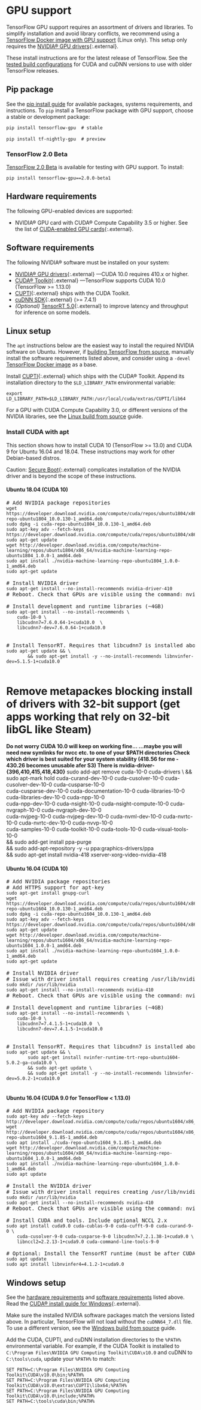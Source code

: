 # GPU support

TensorFlow GPU support requires an assortment of drivers and libraries. To
simplify installation and avoid library conflicts, we recommend using a
[TensorFlow Docker image with GPU support](./docker.md) (Linux only). This setup
only requires the [NVIDIA® GPU drivers](https://www.nvidia.com/drivers){:.external}.

These install instructions are for the latest release of TensorFlow. See the
[tested build configurations](./source.md#linux) for CUDA and cuDNN versions to use
with older TensorFlow releases.

## Pip package

See the [pip install guide](./pip) for available packages, systems
requirements, and instructions. To `pip` install a TensorFlow package with
GPU support, choose a stable or development package:

<pre class="prettyprint lang-bsh">
<code class="devsite-terminal">pip install tensorflow-gpu  # stable</code>

<code class="devsite-terminal">pip install tf-nightly-gpu  # preview</code>
</pre>

### TensorFlow 2.0 Beta

[TensorFlow 2.0 Beta](https://www.tensorflow.org/beta) is available for testing
with GPU support. To install:

<pre class="prettyprint lang-bsh">
<code class="devsite-terminal">pip install tensorflow-gpu==2.0.0-beta1</code>
</pre>

## Hardware requirements

The following GPU-enabled devices are supported:

* NVIDIA® GPU card with CUDA® Compute Capability 3.5 or higher. See the list of
  [CUDA-enabled GPU cards](https://developer.nvidia.com/cuda-gpus){:.external}.


## Software requirements

The following NVIDIA® software must be installed on your system:

* [NVIDIA® GPU drivers](https://www.nvidia.com/drivers){:.external} —CUDA 10.0 requires 410.x or higher.
* [CUDA® Toolkit](https://developer.nvidia.com/cuda-toolkit-archive){:.external}
  —TensorFlow supports CUDA 10.0 (TensorFlow >= 1.13.0)
* [CUPTI](http://docs.nvidia.com/cuda/cupti/){:.external} ships with the CUDA Toolkit.
* [cuDNN SDK](https://developer.nvidia.com/cudnn){:.external} (>= 7.4.1)
* *(Optional)* [TensorRT 5.0](https://docs.nvidia.com/deeplearning/sdk/tensorrt-install-guide/index.html){:.external}
  to improve latency and throughput for inference on some models.


## Linux setup

The `apt` instructions below are the easiest way to install the required NVIDIA
software on Ubuntu. However, if [building TensorFlow from source](./source.md),
manually install the software requirements listed above, and consider using a
`-devel` [TensorFlow Docker image](./docker.md) as a base.

Install [CUPTI](http://docs.nvidia.com/cuda/cupti/){:.external} which ships with
the CUDA® Toolkit. Append its installation directory to the `$LD_LIBRARY_PATH`
environmental variable:

<pre class="devsite-click-to-copy">
<code class="devsite-terminal">export LD_LIBRARY_PATH=$LD_LIBRARY_PATH:/usr/local/cuda/extras/CUPTI/lib64</code>
</pre>

For a GPU with CUDA Compute Capability 3.0, or different versions of the
NVIDIA libraries, see the [Linux build from source](./source.md) guide.

### Install CUDA with apt

This section shows how to install CUDA 10 (TensorFlow >= 13.0) and CUDA 9
for Ubuntu 16.04 and 18.04. These instructions may work for other Debian-based
distros.

Caution: [Secure Boot](https://wiki.ubuntu.com/UEFI/SecureBoot){:.external}
complicates installation of the NVIDIA driver and is beyond the scope of these instructions.


#### Ubuntu 18.04 (CUDA 10)

<pre class="prettyprint lang-bsh">
# Add NVIDIA package repositories
<code class="devsite-terminal">wget https://developer.download.nvidia.com/compute/cuda/repos/ubuntu1804/x86_64/cuda-repo-ubuntu1804_10.0.130-1_amd64.deb</code>
<code class="devsite-terminal">sudo dpkg -i cuda-repo-ubuntu1804_10.0.130-1_amd64.deb</code>
<code class="devsite-terminal">sudo apt-key adv --fetch-keys https://developer.download.nvidia.com/compute/cuda/repos/ubuntu1804/x86_64/7fa2af80.pub</code>
<code class="devsite-terminal">sudo apt-get update</code>
<code class="devsite-terminal">wget http://developer.download.nvidia.com/compute/machine-learning/repos/ubuntu1804/x86_64/nvidia-machine-learning-repo-ubuntu1804_1.0.0-1_amd64.deb</code>
<code class="devsite-terminal">sudo apt install ./nvidia-machine-learning-repo-ubuntu1804_1.0.0-1_amd64.deb</code>
<code class="devsite-terminal">sudo apt-get update</code>

# Install NVIDIA driver
<code class="devsite-terminal">sudo apt-get install --no-install-recommends nvidia-driver-410</code>
# Reboot. Check that GPUs are visible using the command: nvidia-smi

# Install development and runtime libraries (~4GB)
<code class="devsite-terminal">sudo apt-get install --no-install-recommends \
    cuda-10-0 \
    libcudnn7=7.6.0.64-1+cuda10.0  \
    libcudnn7-dev=7.6.0.64-1+cuda10.0
</code>

# Install TensorRT. Requires that libcudnn7 is installed above.
<code class="devsite-terminal">sudo apt-get update && \        
        && sudo apt-get install -y --no-install-recommends libnvinfer-dev=5.1.5-1+cuda10.0
</code>
</pre>

# Remove metapackes blocking install of drivers with 32-bit support (get apps working that rely on 32-bit libGL like Steam)
**Do not worry CUDA 10.0 will keep on working fine...
...maybe you will need new symlinks for nvcc etc. to one of your $PATH directories
Check which driver is best suited for your system stability (418.56 for me - 430.26 becomes unusable afer S3)
There is nvidia-driver-{396,410,415,418,430}**
<coda class="devsite-terminal">sudo add-apt remove cuda-10-0 cuda-drivers \ 
        && sudo apt-mark hold cuda-curand-dev-10-0 cuda-cusolver-10-0 cuda-cusolver-dev-10-0 cuda-cusparse-10-0 \
           cuda-cusparse-dev-10-0 cuda-documentation-10-0 cuda-libraries-10-0 cuda-libraries-dev-10-0 cuda-npp-10-0 \
           cuda-npp-dev-10-0 cuda-nsight-10-0 cuda-nsight-compute-10-0 cuda-nvgraph-10-0 cuda-nvgraph-dev-10-0 \
           cuda-nvjpeg-10-0 cuda-nvjpeg-dev-10-0 cuda-nvml-dev-10-0 cuda-nvrtc-10-0 cuda-nvrtc-dev-10-0 cuda-nvvp-10-0 \
           cuda-samples-10-0 cuda-toolkit-10-0 cuda-tools-10-0 cuda-visual-tools-10-0 \
        && sudo add-get install ppa-purge \
        && sudo add-apt-repository -y -u ppa:graphics-drivers/ppa \
        && sudo apt-get install nvidia-418 xserver-xorg-video-nvidia-418
  

#### Ubuntu 16.04 (CUDA 10)

<pre class="prettyprint lang-bsh">
# Add NVIDIA package repositories
# Add HTTPS support for apt-key
<code class="devsite-terminal">sudo apt-get install gnupg-curl</code>
<code class="devsite-terminal">wget https://developer.download.nvidia.com/compute/cuda/repos/ubuntu1604/x86_64/cuda-repo-ubuntu1604_10.0.130-1_amd64.deb</code>
<code class="devsite-terminal">sudo dpkg -i cuda-repo-ubuntu1604_10.0.130-1_amd64.deb</code>
<code class="devsite-terminal">sudo apt-key adv --fetch-keys https://developer.download.nvidia.com/compute/cuda/repos/ubuntu1604/x86_64/7fa2af80.pub</code>
<code class="devsite-terminal">sudo apt-get update</code>
<code class="devsite-terminal">wget http://developer.download.nvidia.com/compute/machine-learning/repos/ubuntu1604/x86_64/nvidia-machine-learning-repo-ubuntu1604_1.0.0-1_amd64.deb</code>
<code class="devsite-terminal">sudo apt install ./nvidia-machine-learning-repo-ubuntu1604_1.0.0-1_amd64.deb</code>
<code class="devsite-terminal">sudo apt-get update</code>

# Install NVIDIA driver
# Issue with driver install requires creating /usr/lib/nvidia
<code class="devsite-terminal">sudo mkdir /usr/lib/nvidia</code>
<code class="devsite-terminal">sudo apt-get install --no-install-recommends nvidia-410</code>
# Reboot. Check that GPUs are visible using the command: nvidia-smi

# Install development and runtime libraries (~4GB)
<code class="devsite-terminal">sudo apt-get install --no-install-recommends \
    cuda-10-0 \
    libcudnn7=7.4.1.5-1+cuda10.0  \
    libcudnn7-dev=7.4.1.5-1+cuda10.0
</code>

# Install TensorRT. Requires that libcudnn7 is installed above.
<code class="devsite-terminal">sudo apt-get update && \
        sudo apt-get install nvinfer-runtime-trt-repo-ubuntu1604-5.0.2-ga-cuda10.0 \
        && sudo apt-get update \
        && sudo apt-get install -y --no-install-recommends libnvinfer-dev=5.0.2-1+cuda10.0
</code>
</pre>


#### Ubuntu 16.04 (CUDA 9.0 for TensorFlow < 1.13.0)

<pre class="prettyprint lang-bsh">
# Add NVIDIA package repository
<code class="devsite-terminal">sudo apt-key adv --fetch-keys http://developer.download.nvidia.com/compute/cuda/repos/ubuntu1604/x86_64/7fa2af80.pub</code>
<code class="devsite-terminal">wget http://developer.download.nvidia.com/compute/cuda/repos/ubuntu1604/x86_64/cuda-repo-ubuntu1604_9.1.85-1_amd64.deb</code>
<code class="devsite-terminal">sudo apt install ./cuda-repo-ubuntu1604_9.1.85-1_amd64.deb</code>
<code class="devsite-terminal">wget http://developer.download.nvidia.com/compute/machine-learning/repos/ubuntu1604/x86_64/nvidia-machine-learning-repo-ubuntu1604_1.0.0-1_amd64.deb</code>
<code class="devsite-terminal">sudo apt install ./nvidia-machine-learning-repo-ubuntu1604_1.0.0-1_amd64.deb</code>
<code class="devsite-terminal">sudo apt update</code>

# Install the NVIDIA driver
# Issue with driver install requires creating /usr/lib/nvidia
<code class="devsite-terminal">sudo mkdir /usr/lib/nvidia</code>
<code class="devsite-terminal">sudo apt-get install --no-install-recommends nvidia-410</code>
# Reboot. Check that GPUs are visible using the command: nvidia-smi

# Install CUDA and tools. Include optional NCCL 2.x
<code class="devsite-terminal">sudo apt install cuda9.0 cuda-cublas-9-0 cuda-cufft-9-0 cuda-curand-9-0 \
    cuda-cusolver-9-0 cuda-cusparse-9-0 libcudnn7=7.2.1.38-1+cuda9.0 \
    libnccl2=2.2.13-1+cuda9.0 cuda-command-line-tools-9-0</code>

# Optional: Install the TensorRT runtime (must be after CUDA install)
<code class="devsite-terminal">sudo apt update</code>
<code class="devsite-terminal">sudo apt install libnvinfer4=4.1.2-1+cuda9.0</code>
</pre>


## Windows setup

See the [hardware requirements](#hardware_requirements) and
[software requirements](#software_requirements) listed above. Read the
[CUDA® install guide for Windows](https://docs.nvidia.com/cuda/cuda-installation-guide-microsoft-windows/){:.external}.

Make sure the installed NVIDIA software packages match the versions listed above. In
particular, TensorFlow will not load without the `cuDNN64_7.dll` file. To use a
different version, see the [Windows build from source](./source_windows.md) guide.

Add the CUDA, CUPTI, and cuDNN installation directories to the `%PATH%`
environmental variable. For example, if the CUDA Toolkit is installed to
`C:\Program Files\NVIDIA GPU Computing Toolkit\CUDA\v10.0` and cuDNN to
`C:\tools\cuda`, update your `%PATH%` to match:

<pre class="devsite-click-to-copy">
<code class="devsite-terminal tfo-terminal-windows">SET PATH=C:\Program Files\NVIDIA GPU Computing Toolkit\CUDA\v10.0\bin;%PATH%</code>
<code class="devsite-terminal tfo-terminal-windows">SET PATH=C:\Program Files\NVIDIA GPU Computing Toolkit\CUDA\v10.0\extras\CUPTI\libx64;%PATH%</code>
<code class="devsite-terminal tfo-terminal-windows">SET PATH=C:\Program Files\NVIDIA GPU Computing Toolkit\CUDA\v10.0\include;%PATH%</code>
<code class="devsite-terminal tfo-terminal-windows">SET PATH=C:\tools\cuda\bin;%PATH%</code>
</pre>
